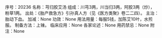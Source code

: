 序号：20236
名称：芎归胶艾汤
组成：川芎3两，川当归3两，阿胶3两（炒），粉草1两。
出处：《胎产救急方》引孙真人方（见《医方类聚》卷二二四）。
主治：胎动下血。
加减：None
功效：None
用法用量：每服5钱，加陈艾10叶，水煎服。
制备方法：上锉。
临床应用：None
各家论述：None
用药禁忌：None
附注：None
